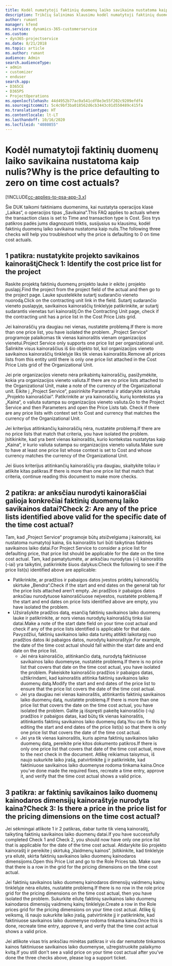```yaml
---
title: Kodėl numatytoji faktinių duomenų laiko savikaina nustatoma kaip nulis?
description: Trikčių šalinimas klausimu kodėl numatytoji faktinių duomenų laiko savikaina nustatoma kaip 0.
author: rumant
manager: kfend
ms.service: dynamics-365-customerservice
ms.custom:
- dyn365-projectservice
ms.date: 8/21/2018
ms.topic: article
ms.author: rumant
audience: Admin
search.audienceType:
- admin
- customizer
- enduser
search.app:
- D365CE
- D365PS
- ProjectOperations
ms.openlocfilehash: 44d4952b77ac0a541cdf8e3e55f202c9209efdf4
ms.sourcegitcommit: 5c4c9bf3ba018562d6cb3443c01d550489c415fa
ms.translationtype: HT
ms.contentlocale: lt-LT
ms.lasthandoff: 10/16/2020
ms.locfileid: "4080855"
---
```

# <a name="why-is-the-price-defaulting-to-zero-on-time-cost-actuals"></a><span data-ttu-id="ed287-103">Kodėl numatytoji faktinių duomenų laiko savikaina nustatoma kaip nulis?</span><span class="sxs-lookup"><span data-stu-id="ed287-103">Why is the price defaulting to zero on time cost actuals?</span></span>

[!INCLUDE[cc-applies-to-psa-app-3.x](../includes/cc-applies-to-psa-app-3x.md)]

<span data-ttu-id="ed287-104">Šie DUK taikomi faktiniams duomenims, kai nustatyta operacijos klasė „Laikas“, o operacijos tipas „Savikaina“.</span><span class="sxs-lookup"><span data-stu-id="ed287-104">This FAQ applies to actuals where the transaction class is set to Time and transaction type is Cost.</span></span> <span data-ttu-id="ed287-105">Šios trys patikros padės jums diagnozuoti triktis, susijusius su klausimu, kodėl faktinių duomenų laiko savikaina nustatoma kaip nulis.</span><span class="sxs-lookup"><span data-stu-id="ed287-105">The following three checks will help you troubleshoot why the price is defaulting to 0 on time cost actuals.</span></span>
 
## <a name="check-1-identify-the-cost-price-list-for-the-project"></a><span data-ttu-id="ed287-106">1 patikra: nustatykite projekto savikainos kainoraštį</span><span class="sxs-lookup"><span data-stu-id="ed287-106">Check 1: Identify the cost price list for the project</span></span>

<span data-ttu-id="ed287-107">Raskite projektą faktinių duomenų projekto lauke ir eikite į projekto puslapį.</span><span class="sxs-lookup"><span data-stu-id="ed287-107">Find the project from the project field of the actual and then go to the project page.</span></span> <span data-ttu-id="ed287-108">Lauke spustelėkite sutartį sudarančio vieneto nuorodą.</span><span class="sxs-lookup"><span data-stu-id="ed287-108">Click on the contracting unit link in the field.</span></span> <span data-ttu-id="ed287-109">Sutartį sudarančio vieneto puslapyje, savikainos kainoraščių tinklelyje patikrinkite, ar sutartį sudarantis vienetas turi kainoraštį.</span><span class="sxs-lookup"><span data-stu-id="ed287-109">On the Contracting Unit page, check if the contracting unit has a price list in the Cost Price Lists grid.</span></span>

<span data-ttu-id="ed287-110">Jei kainoraščių yra daugiau nei vienas, nustatėte problemą.</span><span class="sxs-lookup"><span data-stu-id="ed287-110">If there is more than one price list, you have isolated the problem.</span></span> <span data-ttu-id="ed287-111">„Project Service“ programoje palaikomas tik vienas kainoraštis vienam organizacijos vienetui.</span><span class="sxs-lookup"><span data-stu-id="ed287-111">Project Service only supports one price list per organizational unit.</span></span> <span data-ttu-id="ed287-112">Šalinkite visus kainoraščius iš šio objekto tol, kol organizacijos vieneto savikainos kainoraščių tinklelyje liks tik vienas kainoraštis.</span><span class="sxs-lookup"><span data-stu-id="ed287-112">Remove all prices lists from this entity until there is only one price list attached in the Cost Price Lists grid of the Organizational Unit.</span></span>

<span data-ttu-id="ed287-113">Jei prie organizacijos vieneto nėra prikabintų kainoraščių, pasižymėkite, kokia yra organizacijos vieneto valiuta.</span><span class="sxs-lookup"><span data-stu-id="ed287-113">If there are no price lists attached to the Organizational Unit, make a note of the currency of the Organizational unit.</span></span> <span data-ttu-id="ed287-114">Eikite į „Project Service“, pasirinkite Parametrai ir atidarykite skirtuką „Projekto kainoraščiai“. Patikrinkite ar yra kainoraščių, kurių kontekstas yra „Kaina“, o valiuta sutampa su organizacijos vieneto valiuta.</span><span class="sxs-lookup"><span data-stu-id="ed287-114">Go to the Project Service and then Parameters and open the Price Lists tab. Check if there are any price lists with context set to Cost and currency that matches the currency of the Organizational Unit.</span></span>
 
<span data-ttu-id="ed287-115">Jei kriterijus atitinkančių kainoraščių nėra, nustatėte problemą.</span><span class="sxs-lookup"><span data-stu-id="ed287-115">If there are no price lists that match that criteria, you have isolated the problem.</span></span> <span data-ttu-id="ed287-116">Įsitikinkite, kad yra bent vienas kainoraštis, kurio kontekstas nustatytas kaip „Kaina“, ir kurio valiuta sutampa su organizacijos vieneto valiuta.</span><span class="sxs-lookup"><span data-stu-id="ed287-116">Make sure to have at least one price list whose context is set to Cost and whose currency matches the currency of the Organizational Unit.</span></span>

<span data-ttu-id="ed287-117">Jei šiuos kriterijus atitinkančių kainoraščių yra daugiau, skaitykite toliau ir atlikite kitas patikras.</span><span class="sxs-lookup"><span data-stu-id="ed287-117">If there is more than one price list that match that criteria, continue reading this document to make more checks.</span></span>

## <a name="check-2-are-any-of-the-price-lists-identified-above-valid-for-the-specific-date-of-the-time-cost-actual"></a><span data-ttu-id="ed287-118">2 patikra: ar anksčiau nurodyti kainoraščiai galioja konkrečiai faktinių duomenų laiko savikainos datai?</span><span class="sxs-lookup"><span data-stu-id="ed287-118">Check 2: Are any of the price lists identified above valid for the specific date of the time cost actual?</span></span>

<span data-ttu-id="ed287-119">Tam, kad „Project Service“ programoje būtų atsižvelgiama į kainoraštį, kai nustatoma numatytoji kaina, šis kainoraštis turi būti taikytinas faktinės savikainos laiko datai.</span><span class="sxs-lookup"><span data-stu-id="ed287-119">For Project Service to consider a price list for defaulting price, that price list should be applicable for the date on the time cost actual.</span></span> <span data-ttu-id="ed287-120">Tam, kad pamatytumėte, ar anksčiau nurodytas (-i) kainoraštis (-iai) yra taikytini, patikrinkite šiuos dalykus:</span><span class="sxs-lookup"><span data-stu-id="ed287-120">Check the following to see if the price list(s) identified above are applicable:</span></span>

- <span data-ttu-id="ed287-121">Patikrinkite, ar pradžios ir pabaigos datos įvestos pridėtų kainoraščių skirtuke „Bendra“.</span><span class="sxs-lookup"><span data-stu-id="ed287-121">Check if the start and end dates on the general tab for the price lists attached aren’t empty.</span></span> <span data-ttu-id="ed287-122">Jei pradžios ir pabaigos datos anksčiau nurodytuose kainoraščiuose neįvestos, nustatėte problemą.</span><span class="sxs-lookup"><span data-stu-id="ed287-122">If the start and end dates on price lists identified above are empty, you have isolated the problem.</span></span> 
- <span data-ttu-id="ed287-123">Užsirašykite pradžios datą, esančią faktinių savikainos laiko duomenų lauke ir patikrinkite, ar nors vienas nurodytų kainoraščių tinka šiai datai.</span><span class="sxs-lookup"><span data-stu-id="ed287-123">Make a note of the start date field on your time cost actual and check if any of the price lists identified is applicable for that date.</span></span> <span data-ttu-id="ed287-124">Pavyzdžiui, faktinių savikainos laiko data turėtų atitikti laikotarpį nuo pradžios datos iki pabaigos datos, nurodytų kainoraštyje.</span><span class="sxs-lookup"><span data-stu-id="ed287-124">For example, the date of the time cost actual should fall within the start date and end date on the price list.</span></span> 
    - <span data-ttu-id="ed287-125">Jei nėra kainoraščio, atitinkančio datą, nurodytą faktiniuose savikainos laiko duomenyse, nustatėte problemą.</span><span class="sxs-lookup"><span data-stu-id="ed287-125">If there is no price list that covers that date on the time cost actual, you have isolated the problem.</span></span> <span data-ttu-id="ed287-126">Pakeiskite kainoraščio pradžios ir pabaigos datas, užtikrindami, kad kainoraštis atitinka faktinių savikainos laiko duomenų datą.</span><span class="sxs-lookup"><span data-stu-id="ed287-126">Modify the start and end dates of the price list to ensure that the price list covers the date of the time cost actual.</span></span> 
    - <span data-ttu-id="ed287-127">Jei yra daugiau nei vienas kainoraštis, atitinkantis faktinių savikainos laiko duomenų datą, nustatėte problemą.</span><span class="sxs-lookup"><span data-stu-id="ed287-127">If there is more than one price list that covers the date on the time cost actual, you have isolated the problem.</span></span> <span data-ttu-id="ed287-128">Galite ją išspręsti pakeitę kainoraščio (-ių) pradžios ir pabaigos datas, kad būtų tik vienas kainoraštis, atitinkantis faktinių savikainos laiko duomenų datą.</span><span class="sxs-lookup"><span data-stu-id="ed287-128">You can fix this by editing the start and end dates of the price list(s) so that there is only one price list that covers the date of the time cost actual.</span></span> 
    - <span data-ttu-id="ed287-129">Jei yra tik vienas kainoraštis, kuris apima faktinių savikainos laiko duomenų datą, pereikite prie kitos dokumento patikros.</span><span class="sxs-lookup"><span data-stu-id="ed287-129">If there is only one price list that covers that date of the time cost actual, move to the next check in the document.</span></span>
<span data-ttu-id="ed287-130">Atlikę reikiamus taisymus, iš naujo sukurkite laiko įrašą, patvirtinkite jį ir patikrinkite, kad faktiniuose savikainos laiko duomenyse rodoma tinkama kaina.</span><span class="sxs-lookup"><span data-stu-id="ed287-130">Once you’ve done made the required fixes, recreate a time entry, approve it, and verify that the time cost actual shows a valid price.</span></span>

## <a name="check-3-is-there-a-price-in-the-price-list-for-the-pricing-dimensions-on-the-time-cost-actual"></a><span data-ttu-id="ed287-131">3 patikra: ar faktinių savikainos laiko duomenų kainodaros dimensijų kainoraštyje nurodyta kaina?</span><span class="sxs-lookup"><span data-stu-id="ed287-131">Check 3: Is there a price in the price list for the pricing dimensions on the time cost actual?</span></span>

<span data-ttu-id="ed287-132">Jei sėkmingai atlikote 1 ir 2 patikras, dabar turite tik vieną kainoraštį, taikytiną faktinių savikainos laiko duomenų datai.</span><span class="sxs-lookup"><span data-stu-id="ed287-132">If you have successfully completed Check 1 and Check 2, you should now have only one price list that is applicable for the date of the time cost actual.</span></span> <span data-ttu-id="ed287-133">Atidarykite šio projekto kainoraštį ir pereikite į skirtuką „Vaidmenų kainos“. Įsitikinkite, kad tinklelyje yra eilutė, skirta faktinių savikainos laiko duomenų kainodaros dimensijoms.</span><span class="sxs-lookup"><span data-stu-id="ed287-133">Open this Price List and go to the Role Prices tab. Make sure that there is a row in the grid for the pricing dimensions on the time cost actual.</span></span>

<span data-ttu-id="ed287-134">Jei faktinių savikainos laiko duomenų kainodaros dimensijų vaidmenų kainų tinklelyje nėra eilutės, nustatėte problemą.</span><span class="sxs-lookup"><span data-stu-id="ed287-134">If there is no row in the role price grid for the pricing dimensions on the time cost actual, then you have isolated the problem.</span></span> <span data-ttu-id="ed287-135">Sukurkite eilutę faktinių savikainos laiko duomenų kainodaros dimensijų vaidmenų kainų tinklelyje.</span><span class="sxs-lookup"><span data-stu-id="ed287-135">Create a row in the Role prices grid for the pricing dimensions on your time cost actual.</span></span> <span data-ttu-id="ed287-136">Atlikę šį veiksmą, iš naujo sukurkite laiko įrašą, patvirtinkite jį ir patikrinkite, kad faktiniuose savikainos laiko duomenyse rodoma tinkama kaina.</span><span class="sxs-lookup"><span data-stu-id="ed287-136">Once this is done, recreate time entry, approve it, and verify that the time cost actual shows a valid price.</span></span>
 
<span data-ttu-id="ed287-137">Jei atlikote visas tris anksčiau minėtas patikras ir vis dar nematote tinkamos kainos faktiniuose savikainos laiko duomenyse, užregistruokite palaikymo kvitą.</span><span class="sxs-lookup"><span data-stu-id="ed287-137">If you still don't see a valid price on your time cost actual after you’ve done the three checks above, please log a support ticket.</span></span>



